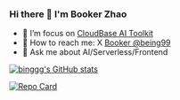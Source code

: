 ### Hi there 👋  I'm Booker Zhao

- 👯 I’m focus on [CloudBase AI Toolkit](https://github.com/TencentCloudBase/CloudBase-AI-ToolKit) 
- 💬 How to reach me: X [Booker @being99](https://x.com/being99)
- 💬 Ask me about AI/Serverless/Frontend

[![binggg's GitHub stats](https://github-readme-stats.vercel.app/api?username=binggg&show_icons=true&theme=transparent)](https://github.com/binggg)

[![Repo Card](https://github-readme-stats.vercel.app/api/pin/?username=TencentCloudBase&repo=CloudBase-AI-ToolKit&theme=transparent)](https://github.com/TencentCloudBase/CloudBase-AI-ToolKit)

